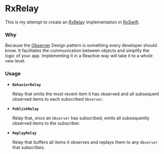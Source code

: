 # RxRelay

This is my attempt to create an [RxRelay](https://github.com/JakeWharton/RxRelay) implementation in [RxSwift](https://github.com/ReactiveX/RxSwift).
### Why 
Because the [Observer](https://en.wikipedia.org/wiki/Observer_pattern) Design pattern is something every developer should know. It facilitates the communication between objects and simplify the logic of your app. Implementing it in a Reactive way will take it to a whole new level.

### Usage 


 *  **`BehaviorRelay`**

    Relay that emits the most recent item it has observed and all subsequent observed items to each
    subscribed `Observer`.

 *  **`PublishRelay`**

    Relay that, once an `Observer` has subscribed, emits all subsequently observed items to the
    subscriber.


 *  **`ReplayRelay`**

    Relay that buffers all items it observes and replays them to any `Observer` that subscribes.
